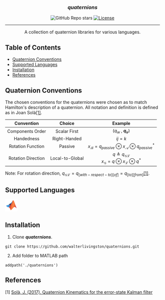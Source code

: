<h3 align="center"><i><b>quaternions</i></b></h3>

<div align="center">

![GitHub Repo stars](https://img.shields.io/github/stars/walterlivingston/quaternions)
[![License](https://img.shields.io/badge/license-MIT-blue.svg)](/LICENSE)

</div>

---

<p align="center"> A collection of quaternion libraries for various languages.
    <br> 
</p>

## Table of Contents

- [Quaternion Conventions](#quaternion-conventions)
- [Supported Languages](#supported-languages)
- [Installation](#installation)
- [References](#references)

## Quaternion Conventions <a name = "quaternion-conventions"></a>

The chosen conventions for the quaternions were chosen as to match Hamilton's description of a quaternion.  All notation and definition is defined as in Joan Solà[[1]](#1).

<div align="center">
  
| Convention | Choice | Example |
|:---:|:---:|:---:|
| Components Order | Scalar First |($q_w$ , **$q_v$**) |
| Handedness | Right-Handed | $ij=k$ |
| Rotation Function | Passive | $x_{\mathcal{B}}=q_{passive}\otimes x_{\mathcal{A}}\otimes q^*_{passive}$ |
| Rotation Direction | Local-to-Global | $q\triangleq q_{\mathcal{GL}}$<br>$x_{\mathcal{G}}=q\otimes x_{\mathcal{L}}\otimes q^*$ |

</div>

Note: For rotation direction, $q_{\mathcal{GL}}=q_{[with-respect-to][of]}=q_{[to][from]}$[[1]](#1).

## Supported Languages <a name = "supported-languages"></a>

<img src="https://raw.githubusercontent.com/devicons/devicon/master/icons/matlab/matlab-original.svg?sanitize=true" title="MATLAB" alt="MATLAB" width="40" height="40"/>&nbsp;

## Installation <a name = "installation"></a>

1. Clone ***quaternions***.

```shell
git clone https://github.com/walterlivingston/quaternions.git
```

2. Add folder to MATLAB path

```
addpath('./quaternions')
```

## References <a name = "references"></a>

<a id="1">[1]</a> [Solà, J. (2017). Quaternion Kinematics for the error-state Kalman filter](https://arxiv.org/pdf/1711.02508)
